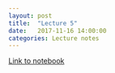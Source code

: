 ```yaml
---
layout: post
title:  "Lecture 5"
date:   2017-11-16 14:00:00
categories: Lecture notes
---
```


[Link to notebook](https://notebooks.azure.com/nbarral/libraries/intro-programming-lect-5)

